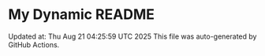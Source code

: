 # My Dynamic README
Updated at: Thu Aug 21 04:25:59 UTC 2025
This file was auto-generated by GitHub Actions.
